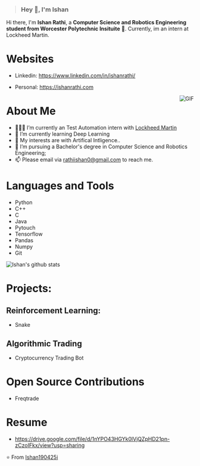 



> ### Hey 👋, I'm Ishan


Hi there, I'm **Ishan Rathi**,  a **Computer Science and Robotics Engineering student from Worcester Polytechnic Insituite** 🚀.  Currently, im an intern at Lockheed Martin.

# Websites
- Linkedin: https://www.linkedin.com/in/ishanrathi/
- Personal: https://ishanrathi.com


  <img align="right" alt="GIF" src="https://i.pinimg.com/originals/e4/26/70/e426702edf874b181aced1e2fa5c6cde.gif" />

# About Me

- 👨🏽‍💻 I’m currently an Test Automation intern with [Lockheed Martin](https://www.lockheedmartin.com/)
- 🌱 I’m currently learning Deep Learning
- 🤔 My interests are with Artifical Intligence..
- 💼 I’m pursuing a Bachelor's degree in Computer Science and Robotics Engineering;
- 📫 Please email via rathiishan0@gmail.com to reach me.

# Languages and Tools
  - Python
  - C++
  - C
  - Java
  - Pytouch
  - Tensorflow
  - Pandas
  - Numpy
  - Git

![Ishan's github stats](https://github-readme-stats.vercel.app/api?username=ishan190425&show_icons=true&hide_border=true)

# Projects: 

## Reinforcement Learning:
- Snake
## Algorithmic Trading 
- Cryptocurrency Trading Bot

# Open Source Contributions
- Freqtrade

# Resume
- https://drive.google.com/file/d/1nYPO43HGYk0lVjQZpHD21pn-zCzoIFkx/view?usp=sharing


⭐️ From [Ishan190425i](https://github.com/ishan190425)
